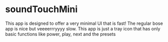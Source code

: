 # soundTouchMini
This app is designed to offer a very minimal UI that is fast! The regular bose app is nice but veeeerrryyyy slow. This app is just a tray icon
that has only basic functions like power, play, next and the presets
